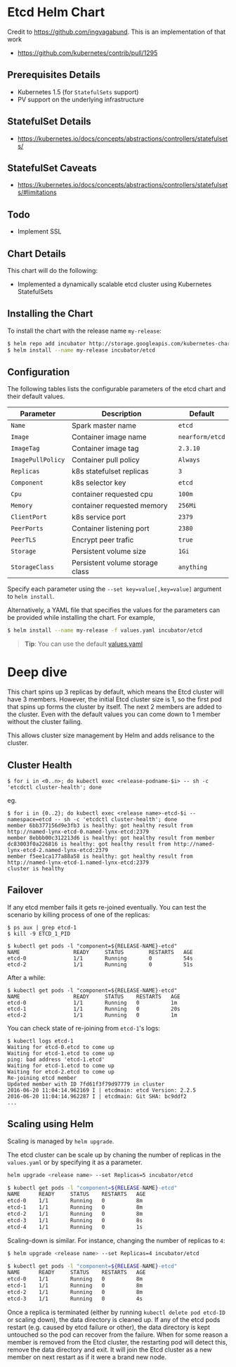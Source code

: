 # Etcd Helm Chart

Credit to https://github.com/ingvagabund. This is an implementation of that work

* https://github.com/kubernetes/contrib/pull/1295

## Prerequisites Details
* Kubernetes 1.5 (for `StatefulSets` support)
* PV support on the underlying infrastructure

## StatefulSet Details
* https://kubernetes.io/docs/concepts/abstractions/controllers/statefulsets/

## StatefulSet Caveats
* https://kubernetes.io/docs/concepts/abstractions/controllers/statefulsets/#limitations

## Todo
* Implement SSL

## Chart Details
This chart will do the following:

* Implemented a dynamically scalable etcd cluster using Kubernetes StatefulSets

## Installing the Chart

To install the chart with the release name `my-release`:

```bash
$ helm repo add incubator http://storage.googleapis.com/kubernetes-charts-incubator
$ helm install --name my-release incubator/etcd
```

## Configuration

The following tables lists the configurable parameters of the etcd chart and their default values.

| Parameter               | Description                        | Default                                                    |
| ----------------------- | ---------------------------------- | ---------------------------------------------------------- |
| `Name`                  | Spark master name                  | `etcd`                                                     |
| `Image`                 | Container image name               | `nearform/etcd`                      |
| `ImageTag`              | Container image tag                | `2.3.10`                                                    |
| `ImagePullPolicy`       | Container pull policy              | `Always`                                                   |
| `Replicas`              | k8s statefulset replicas           | `3`                                                        |
| `Component`             | k8s selector key                   | `etcd`                                                     |
| `Cpu`                   | container requested cpu            | `100m`                                                     |
| `Memory`                | container requested memory         | `256Mi`                                                    |
| `ClientPort`            | k8s service port                   | `2379`                                                     |
| `PeerPorts`             | Container listening port           | `2380`                                                     |
| `PeerTLS`               | Encrypt peer trafic |               `true`                                                     |
| `Storage`               | Persistent volume size             | `1Gi`                                                      |
| `StorageClass`          | Persistent volume storage class    | `anything`                                                 |

Specify each parameter using the `--set key=value[,key=value]` argument to `helm install`.

Alternatively, a YAML file that specifies the values for the parameters can be provided while installing the chart. For example,

```bash
$ helm install --name my-release -f values.yaml incubator/etcd
```

> **Tip**: You can use the default [values.yaml](values.yaml)

# Deep dive
This chart spins up 3 replicas by default, which means the Etcd cluster will have 3 members. However, the initial Etcd cluster size is 1, so the first pod that spins up forms the cluster by itself. The next 2 members are added to the cluster. Even with the default values you can come down to 1 member without the cluster failing.

This allows cluster size management by Helm and adds relisance to the cluster.

## Cluster Health

```
$ for i in <0..n>; do kubectl exec <release-podname-$i> -- sh -c 'etcdctl cluster-health'; done
```
eg.
```
$ for i in {0..2}; do kubectl exec <release name>-etcd-$i --namespace=etcd -- sh -c 'etcdctl cluster-health'; done
member 6bb377156d9e3fb3 is healthy: got healthy result from http://named-lynx-etcd-0.named-lynx-etcd:2379
member 8ebbb00c312213d6 is healthy: got healthy result from member dc83003f0a226816 is healthy: got healthy result from http://named-lynx-etcd-2.named-lynx-etcd:2379
member f5ee1ca177a88a58 is healthy: got healthy result from http://named-lynx-etcd-1.named-lynx-etcd:2379
cluster is healthy
```

## Failover

If any etcd member fails it gets re-joined eventually.
You can test the scenario by killing process of one of the replicas:

```shell
$ ps aux | grep etcd-1
$ kill -9 ETCD_1_PID
```

```shell
$ kubectl get pods -l "component=${RELEASE-NAME}-etcd"
NAME                 READY     STATUS        RESTARTS   AGE
etcd-0               1/1       Running       0          54s
etcd-2               1/1       Running       0          51s
```

After a while:

```shell
$ kubectl get pods -l "component=${RELEASE-NAME}-etcd"
NAME                 READY     STATUS    RESTARTS   AGE
etcd-0               1/1       Running   0          1m
etcd-1               1/1       Running   0          20s
etcd-2               1/1       Running   0          1m
```

You can check state of re-joining from ``etcd-1``'s logs:

```shell
$ kubectl logs etcd-1
Waiting for etcd-0.etcd to come up
Waiting for etcd-1.etcd to come up
ping: bad address 'etcd-1.etcd'
Waiting for etcd-1.etcd to come up
Waiting for etcd-2.etcd to come up
Re-joining etcd member
Updated member with ID 7fd61f3f79d97779 in cluster
2016-06-20 11:04:14.962169 I | etcdmain: etcd Version: 2.2.5
2016-06-20 11:04:14.962287 I | etcdmain: Git SHA: bc9ddf2
...
```

## Scaling using Helm

Scaling is managed by `helm upgrade`.

The etcd cluster can be scale up by chaning the number of replicas in the `values.yaml` or by specifying it as a parameter.

```sh
helm upgrade <release name> --set Replicas=5 incubator/etcd

$ kubectl get pods -l "component=${RELEASE-NAME}-etcd"
NAME      READY     STATUS    RESTARTS   AGE
etcd-0    1/1       Running   0          8m
etcd-1    1/1       Running   0          8m
etcd-2    1/1       Running   0          8m
etcd-3    1/1       Running   0          8s
etcd-4    1/1       Running   0          1s
```

Scaling-down is similar. For instance, changing the number of replicas to ``4``:

```sh
$ helm upgrade <release name> --set Replicas=4 incubator/etcd

$ kubectl get pods -l "component=${RELEASE-NAME}-etcd"
NAME      READY     STATUS    RESTARTS   AGE
etcd-0    1/1       Running   0          8m
etcd-1    1/1       Running   0          8m
etcd-2    1/1       Running   0          8m
etcd-3    1/1       Running   0          4s
```

Once a replica is terminated (either by running ``kubectl delete pod etcd-ID`` or scaling down), the data directory is cleaned up.
If any of the etcd pods restart (e.g. caused by etcd failure or other),
the data directory is kept untouched so the pod can recover from the failure. When for some reason a member is removed from the Etcd cluster, the restarting pod will detect this, remove the data directory and exit. It will join the Etcd cluster as a new member on next restart as if it were a brand new node.
